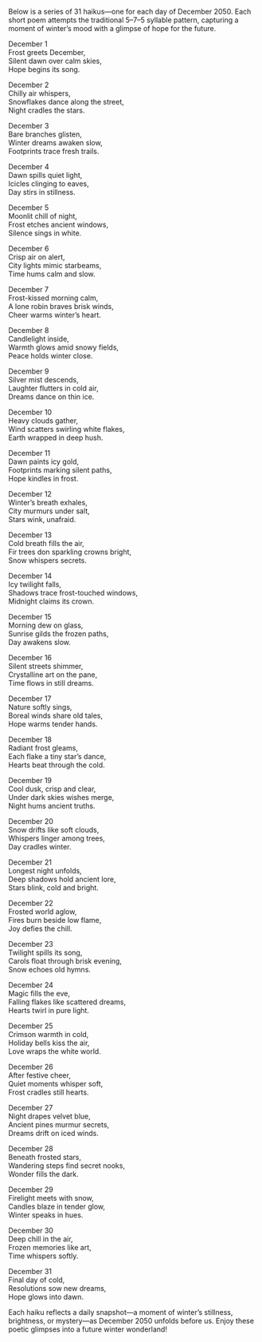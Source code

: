 Below is a series of 31 haikus—one for each day of December 2050. Each short poem attempts the traditional 5–7–5 syllable pattern, capturing a moment of winter’s mood with a glimpse of hope for the future.

December 1  
Frost greets December,  
Silent dawn over calm skies,  
Hope begins its song.

December 2  
Chilly air whispers,  
Snowflakes dance along the street,  
Night cradles the stars.

December 3  
Bare branches glisten,  
Winter dreams awaken slow,  
Footprints trace fresh trails.

December 4  
Dawn spills quiet light,  
Icicles clinging to eaves,  
Day stirs in stillness.

December 5  
Moonlit chill of night,  
Frost etches ancient windows,  
Silence sings in white.

December 6  
Crisp air on alert,  
City lights mimic starbeams,  
Time hums calm and slow.

December 7  
Frost-kissed morning calm,  
A lone robin braves brisk winds,  
Cheer warms winter’s heart.

December 8  
Candlelight inside,  
Warmth glows amid snowy fields,  
Peace holds winter close.

December 9  
Silver mist descends,  
Laughter flutters in cold air,  
Dreams dance on thin ice.

December 10  
Heavy clouds gather,  
Wind scatters swirling white flakes,  
Earth wrapped in deep hush.

December 11  
Dawn paints icy gold,  
Footprints marking silent paths,  
Hope kindles in frost.

December 12  
Winter’s breath exhales,  
City murmurs under salt,  
Stars wink, unafraid.

December 13  
Cold breath fills the air,  
Fir trees don sparkling crowns bright,  
Snow whispers secrets.

December 14  
Icy twilight falls,  
Shadows trace frost-touched windows,  
Midnight claims its crown.

December 15  
Morning dew on glass,  
Sunrise gilds the frozen paths,  
Day awakens slow.

December 16  
Silent streets shimmer,  
Crystalline art on the pane,  
Time flows in still dreams.

December 17  
Nature softly sings,  
Boreal winds share old tales,  
Hope warms tender hands.

December 18  
Radiant frost gleams,  
Each flake a tiny star’s dance,  
Hearts beat through the cold.

December 19  
Cool dusk, crisp and clear,  
Under dark skies wishes merge,  
Night hums ancient truths.

December 20  
Snow drifts like soft clouds,  
Whispers linger among trees,  
Day cradles winter.

December 21  
Longest night unfolds,  
Deep shadows hold ancient lore,  
Stars blink, cold and bright.

December 22  
Frosted world aglow,  
Fires burn beside low flame,  
Joy defies the chill.

December 23  
Twilight spills its song,  
Carols float through brisk evening,  
Snow echoes old hymns.

December 24  
Magic fills the eve,  
Falling flakes like scattered dreams,  
Hearts twirl in pure light.

December 25  
Crimson warmth in cold,  
Holiday bells kiss the air,  
Love wraps the white world.

December 26  
After festive cheer,  
Quiet moments whisper soft,  
Frost cradles still hearts.

December 27  
Night drapes velvet blue,  
Ancient pines murmur secrets,  
Dreams drift on iced winds.

December 28  
Beneath frosted stars,  
Wandering steps find secret nooks,  
Wonder fills the dark.

December 29  
Firelight meets with snow,  
Candles blaze in tender glow,  
Winter speaks in hues.

December 30  
Deep chill in the air,  
Frozen memories like art,  
Time whispers softly.

December 31  
Final day of cold,  
Resolutions sow new dreams,  
Hope glows into dawn.

Each haiku reflects a daily snapshot—a moment of winter’s stillness, brightness, or mystery—as December 2050 unfolds before us. Enjoy these poetic glimpses into a future winter wonderland!
